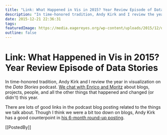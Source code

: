 ```yaml
---
title: "Link: What Happened in Vis in 2015? Year Review Episode of Data Stories"
description: "In time-honored tradition, Andy Kirk and I review the year in visualization on the Data Stories podcast. We chat with Enrico and Moritz about blogs, projects, people, and all the other things that happened and changed (or didn't) this year."
date: 2015-12-21 22:36:31
tags: 
featuredImage: https://media.eagereyes.org/wp-content/uploads/2015/12/ds65-teaser.jpg
outline: false
---
```


# Link: What Happened in Vis in 2015? Year Review Episode of Data Stories

In time-honored tradition, Andy Kirk and I review the year in visualization on the <em>Data Stories</em> podcast. <a href="http://datastori.es/what-happened-in-vis-in-2015-year-review-with-andy-kirk-and-robert-kosara-ds65/">We chat with Enrico and Moritz</a> about blogs, projects, people, and all the other things that happened and changed (or didn't) this year.

There are lots of good links in the podcast blog posting related to the things we talk about. Though I think we were a bit too down on blogs, Andy Kirk has a good counterpoint in <a href="http://www.visualisingdata.com/2015/12/10-significant-visualisation-developments-july-to-december-2015/">his 6-month round-up posting</a>.

[[PostedBy]]

